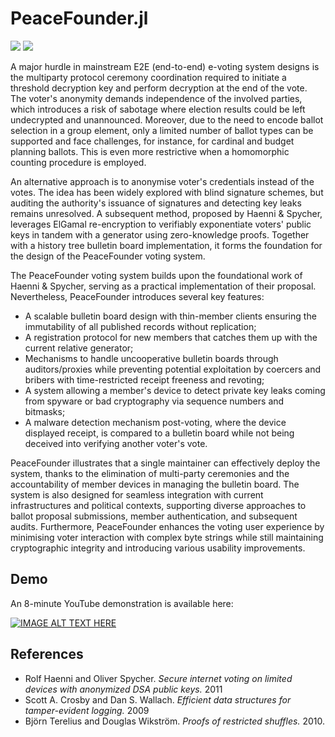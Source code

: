 # PeaceFounder.jl
[![](https://img.shields.io/badge/docs-dev-blue.svg)](https://PeaceFounder.github.io/PeaceFounder.jl/dev)
![](https://github.com/PeaceFounder/PeaceFounder.github.io/blob/master/_assets/vision.png?raw=true)

A major hurdle in mainstream E2E (end-to-end) e-voting system designs is the multiparty protocol ceremony coordination required to initiate a threshold decryption key and perform decryption at the end of the vote. The voter's anonymity demands independence of the involved parties, which introduces a risk of sabotage where election results could be left undecrypted and unannounced. Moreover, due to the need to encode ballot selection in a group element, only a limited number of ballot types can be supported and face challenges, for instance, for cardinal and budget planning ballots. This is even more restrictive when a homomorphic counting procedure is employed.

An alternative approach is to anonymise voter's credentials instead of the votes. The idea has been widely explored with blind signature schemes, but auditing the authority's issuance of signatures and detecting key leaks remains unresolved. A subsequent method, proposed by Haenni & Spycher, leverages ElGamal re-encryption to verifiably exponentiate voters' public keys in tandem with a generator using zero-knowledge proofs. Together with a history tree bulletin board implementation, it forms the foundation for the design of the PeaceFounder voting system.

The PeaceFounder voting system builds upon the foundational work of Haenni & Spycher, serving as a practical implementation of their proposal. Nevertheless, PeaceFounder introduces several key features:

- A scalable bulletin board design with thin-member clients ensuring the immutability of all published records without replication;
- A registration protocol for new members that catches them up with the current relative generator;
- Mechanisms to handle uncooperative bulletin boards through auditors/proxies while preventing potential exploitation by coercers and bribers with time-restricted receipt freeness and revoting;
- A system allowing a member's device to detect private key leaks coming from spyware or bad cryptography via sequence numbers and bitmasks;
- A malware detection mechanism post-voting, where the device displayed receipt, is compared to a bulletin board while not being deceived into verifying another voter's vote.

PeaceFounder illustrates that a single maintainer can effectively deploy the system, thanks to the elimination of multi-party ceremonies and the accountability of member devices in managing the bulletin board. The system is also designed for seamless integration with current infrastructures and political contexts, supporting diverse approaches to ballot proposal submissions, member authentication, and subsequent audits. Furthermore, PeaceFounder enhances the voting user experience by minimising voter interaction with complex byte strings while still maintaining cryptographic integrity and introducing various usability improvements.

## Demo

An 8-minute YouTube demonstration is available here:

[![IMAGE ALT TEXT HERE](https://img.youtube.com/vi/3asNuNMlHhY/maxresdefault.jpg)](https://www.youtube.com/watch?v=3asNuNMlHhY)

## References

- Rolf Haenni and Oliver Spycher. *Secure internet voting on limited devices with anonymized DSA public keys.* 2011
- Scott A. Crosby and Dan S. Wallach. *Efficient data structures for tamper-evident logging.* 2009
- Björn Terelius and Douglas Wikström. *Proofs of restricted shuffles.* 2010.
